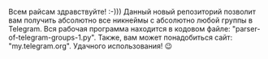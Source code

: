 Всем райсам здравствуйте! :-))) 
Данный новый репозиторий позволит вам получить абсолютно все никнеймы с абсолютно любой группы в Telegram. Вся рабочая программа находится в кодовом файле: "parser-of-telegram-groups-1.py". 
Также, вам может понадобиться сайт: "my.telegram.org". 
Удачного использования! 😉
